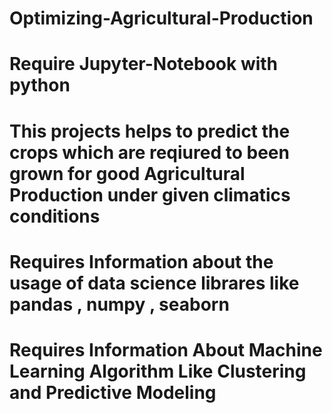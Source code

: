 # Optimizing-Agricultural-Production
# Require Jupyter-Notebook with python 
# This projects helps to predict the crops which are reqiured to been grown for good Agricultural Production under given climatics conditions
# Requires Information about the usage of data science librares like pandas , numpy , seaborn
# Requires Information About Machine Learning Algorithm Like Clustering and Predictive Modeling
